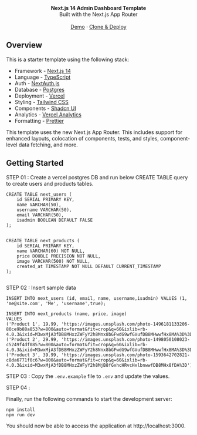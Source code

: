 <div align="center"><strong>Next.js 14 Admin Dashboard Template</strong></div>
<div align="center">Built with the Next.js App Router</div>
<br />
<div align="center">
<a href="https://next-admin-dash.vercel.app/">Demo</a>
<span> · </span>
<a href="https://vercel.com/templates/next.js/admin-dashboard-tailwind-postgres-react-nextjs">Clone & Deploy</a>
<span>
</div>

## Overview

This is a starter template using the following stack:

- Framework - [Next.js 14](https://nextjs.org/)
- Language - [TypeScript](https://www.typescriptlang.org)
- Auth - [NextAuth.js](https://next-auth.js.org)
- Database - [Postgres](https://vercel.com/postgres)
- Deployment - [Vercel](https://vercel.com/docs/concepts/next.js/overview)
- Styling - [Tailwind CSS](https://tailwindcss.com)
- Components - [Shadcn UI](https://ui.shadcn.com/)
- Analytics - [Vercel Analytics](https://vercel.com/analytics)
- Formatting - [Prettier](https://prettier.io)

This template uses the new Next.js App Router. This includes support for enhanced layouts, colocation of components, tests, and styles, component-level data fetching, and more.

## Getting Started

STEP 01 : Create a vercel postgres DB and run below CREATE TABLE query to create users and products tables.

```
CREATE TABLE next_users (
    id SERIAL PRIMARY KEY,
    name VARCHAR(50),
    username VARCHAR(50),
    email VARCHAR(50),
    isadmin BOOLEAN DEFAULT FALSE
);


CREATE TABLE next_products (
    id SERIAL PRIMARY KEY,
    name VARCHAR(60) NOT NULL,
    price DOUBLE PRECISION NOT NULL,
    image VARCHAR(500) NOT NULL,
    created_at TIMESTAMP NOT NULL DEFAULT CURRENT_TIMESTAMP
);


```
STEP 02 : Insert sample data


```
INSERT INTO next_users (id, email, name, username,isadmin) VALUES (1, 'me@site.com', 'Me', 'username',true);

INSERT INTO next_products (name, price, image)
VALUES
('Product 1', 19.99, 'https://images.unsplash.com/photo-1496181133206-80ce9b88a853?w=800&auto=format&fit=crop&q=60&ixlib=rb-4.0.3&ixid=M3wxMjA3fDB8MHxzZWFyY2h8Mnx8bGFwdG9wfGVufDB8MHwwfHx8MA%3D%3D'),
('Product 2', 29.99, 'https://images.unsplash.com/photo-1498050108023-c5249f4df085?w=800&auto=format&fit=crop&q=60&ixlib=rb-4.0.3&ixid=M3wxMjA3fDB8MHxzZWFyY2h8Nnx8bGFwdG9wfGVufDB8MHwwfHx8MA%3D%3D'),
('Product 3', 39.99, 'https://images.unsplash.com/photo-1593642702821-c8da6771f0c6?w=800&auto=format&fit=crop&q=60&ixlib=rb-4.0.3&ixid=M3wxMjA3fDB8MHxzZWFyY2h8MjB8fGxhcHRvcHxlbnwwfDB8MHx8fDA%3D');

```

STEP 03 : 
Copy the `.env.example` file to `.env` and update the values.


STEP 04 :

Finally, run the following commands to start the development server:

```
npm install
npm run dev
```

You should now be able to access the application at http://localhost:3000.
